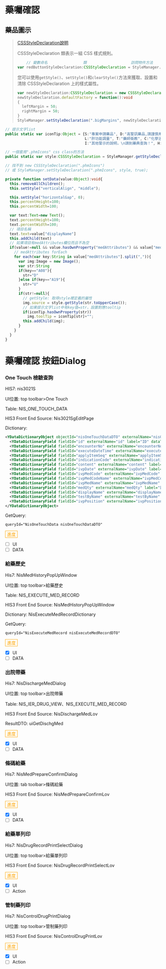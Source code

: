 # 藥囑確認

## 藥品圖示

> [CSSStyleDeclaration說明](https://help.adobe.com/zh_TW/FlashPlatform/reference/actionscript/3/mx/styles/CSSStyleDeclaration.html)
>
> CSSStyleDeclaration 類表示一組 CSS 樣式規則。
>
> ```typescript
>     // 變數命名                類                    訪問物件方法                       類選擇器/類型選擇器(ex: Button)
> var redButtonStyleDeclaration:CSSStyleDeclaration = StyleManager.getStyleDeclaration(".redButton");
> ```
>
> 您可以使用`getStyle()`、`setStyle()`和`clearStyle()`方法來獲取、設置和清除 CSSStyleDeclaration 上的樣式屬性。
>
> ```typescript
> var newStyleDeclaration:CSSStyleDeclaration = new CSSStyleDeclaration(".bigMargins"); 
> newStyleDeclaration.defaultFactory = function():void 
> { 
>   leftMargin = 50; 
>   rightMargin = 50; 
> } 
> StyleManager.setStyleDeclaration(".bigMargins", newStyleDeclaration, true);
> ```



```typescript
// 提示文字list
public static var iconTip:Object = {S:"專案申請藥品", D:"高警訊藥品,請謹慎用藥！", A:"管制抗生素藥物", K:"腎功能調量",
                                    L:"肝功能調量", T:"藥師衛教", C:"化學治療藥物", P:"健保不給付",U:"易跌倒藥物",
                                    I:"其他警示的說明，\n請到藥典查詢！", H:"高核減藥品！"};

// 一個套用".phmIcons" css class的方法
public static var style:CSSStyleDeclaration = StyleManager.getStyleDeclaration(".phmIcons");

// 找不到 new CSSStyleDeclaration(".phmIcons")
// 或 StyleManager.setStyleDeclaration(".phmIcons", style, true);
```

```typescript
private function setData(value:Object):void{
  this.removeAllChildren();
  this.setStyle("verticalAlign", "middle");

  this.setStyle("horizontalGap", 0);
  this.percentHeight=100;
  this.percentWidth=100;

  var text:Text=new Text();
  text.percentHeight=100;
  text.percentWidth=100;
  // 項目名稱
  text.text=value["displayName"]
  this.addChild(text)
  // 如果項目有medAttributes欄位而且不為空
  if(value!=null && value.hasOwnProperty("medAttributes") && value["medAttributes"]!=null  && value["medAttributes"]!=""){
    // medAttributes forEach
    for each(var key:String in value["medAttributes"].split(",")){
      var img:Image = new Image();
      var str:String
      if(key=="A08"){
        str="D"
      }else if(key=="A19"){
        str="U"
      }
      if(str!=null){
        // getStyle: 取得style裡定義的屬性
        img.source = style.getStyle(str.toUpperCase());
        // 如果提示文字list中有key值=str，設置對應tooltip
        if(iconTip.hasOwnProperty(str))
          img.toolTip = iconTip[str]+"";
        this.addChild(img);
      }
    }
  }
}
```



# 藥囑確認 按鈕Dialog

### One Touch 檢驗查詢

HIS7: nis3021S

UI位置: top toolbar>One Touch

Table: NIS_ONE_TOUCH_DATA

HIS3 Front End Source: Nis3021SgEditPage

Dictionary:

```xml
<YDataDictionaryObject objectId="nisOneTouchDataDTO" externalName="nisOneTouchDataDTO" className="com.hcsaastech.ehis.nis.webservice.orderconfirm::NisOneTouchDataDTO">
  <YDataDictionaryField fieldId="id" externalName="id" label="ID" dataType="Integer" isReadOnly="true" />
  <YDataDictionaryField fieldId="encounterNo" externalName="encounterNo" label="住院序號" dataType="String" isRequired="true" />
  <YDataDictionaryField fieldId="executeDateTime" externalName="executeDateTime" label="檢驗時間"    dataType="DateTime" metaDataType="DTime" />            
  <YDataDictionaryField fieldId="applyItemSeq" externalName="applyItemSeq" label="序號" dataType="String"  />
  <YDataDictionaryField fieldId="indicationCode" externalName="indicationCode" label="代碼" dataType="String"/>
  <YDataDictionaryField fieldId="content" externalName="content" label="血糖值(mg/dl)" dataType="String" />
  <YDataDictionaryField fieldId="ivpDate" externalName="ivpDate" label="施打日期時間"  dataType="DateTime" metaDataType="DTime" />
  <YDataDictionaryField fieldId="ivpMedCode" externalName="ivpMedCode" label="胰島素注射品項" dataType="String" dataProviderId="NisOneTouchMed"/>
  <YDataDictionaryField fieldId="ivpMedCodeName" externalName="ivpMedCodeName" label="胰島素注射" dataType="String"/>
  <YDataDictionaryField fieldId="ivpMedName" externalName="ivpMedName" label="胰島素注射備註" dataType="String" />
  <YDataDictionaryField fieldId="medQty" externalName="medQty" label="數量(unit)" dataType="String" />
  <YDataDictionaryField fieldId="displayName" externalName="displayName" label="醫囑名稱" dataType="String" />
  <YDataDictionaryField fieldId="testByName" externalName="testByName" label="執行者" dataType="String" />
  <YDataDictionaryField fieldId="ivpPosition" externalName="ivpPosition" label="施打部位" dataType="String" dataProviderId="NisOneTouchPosition" />
</YDataDictionaryObject>
```

GetQuery:

```type
queryId="NisOneTouchData nisOneTouchDataDTO"
```

<span style="color:orange;border:1px solid; padding: 2px 5px;">進度</span>

- [ ] UI
- [ ] DATA

### 給藥歷史

His7: NisMedHistoryPopUpWindow

UI位置: top toolbar>給藥歷史

Table: NIS_EXECUTE_MED_RECORD

HIS3 Front End Source: NisMedHistoryPopUpWindow

Dictionary: NisExecuteMedRecordDictionary

GetQuery:

```type
queryId="NisExecuteMedRecord nisExecuteMedRecordDTO"
```

<span style="color:orange;border:1px solid; padding: 2px 5px;">進度</span>

- [x] UI
- [ ] DATA

### 出院帶藥

His7: NisDischargeMedDialog

UI位置: top toolbar>出院帶藥

Table: NIS_IER_DRUG_VIEW、NIS_EXECUTE_MED_RECORD

HIS3 Front End Source: NisDischargeMedLov

ResultDTO: uiGetDischgMed

<span style="color:orange;border:1px solid; padding: 2px 5px;">進度</span>

- [x] UI
- [ ] DATA

### 條碼給藥

His7: NisMedPrepareConfirmDialog

UI位置: tab toolbar>條碼給藥

HIS3 Front End Source: NisMedPrepareConfirmLov

<span style="color:orange;border:1px solid; padding: 2px 5px;">進度</span>

- [x] UI
- [ ] DATA

### 給藥單列印

His7: NisDrugRecordPrintSelectDialog

UI位置: top toolbar>給藥單列印

HIS3 Front End Source: NisDrugRecordPrintSelectLov

<span style="color:orange;border:1px solid; padding: 2px 5px;">進度</span>

- [x] UI
- [ ] Action

### 管制藥列印

His7: NisControlDrugPrintDialog

UI位置: top toolbar>管制藥列印

HIS3 Front End Source: NisControlDrugPrintLov

<span style="color:orange;border:1px solid; padding: 2px 5px;">進度</span>

- [x] UI
- [ ] Action
